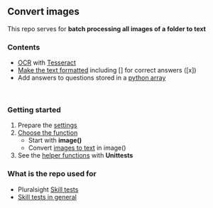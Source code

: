 ## Convert images

This repo serves for **batch processing all images of a folder to text**
&nbsp;

### Contents

- [OCR](https://en.wikipedia.org/wiki/Optical_character_recognition) with [Tesseract](https://github.com/tesseract-ocr/tesseract)
- [Make the text formatted](image.py#L56) including [] for correct answers ([x])
- Add answers to questions stored in a [python array](settings.py#L9)

&nbsp;

### Getting started

1. Prepare the [settings](settings.py)
2. [Choose the function](image.py#L149)
    - Start with **image()**
    - Convert [images to text](image.py#L22) in image()
3. See the [helper functions](helper.py) with **Unittests**
&nbsp;

### What is the repo used for
- Pluralsight [Skill tests](https://github.com/tik9/pluralsight-skill-test)
- [Skill tests in general](https://github.com/tik9/further-skill-tests)